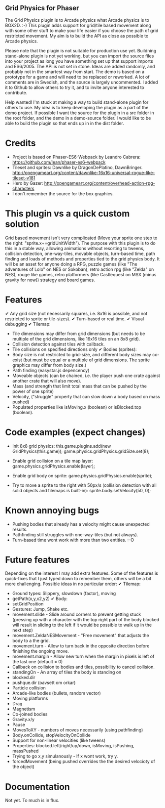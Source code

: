 ## Grid Physics for Phaser

The Grid Physics plugin is to Arcade physics what Arcade physics is to BOX2D. :-) This plugin adds support for grid/tile based movement along with some other stuff to make your life easier if you choose the path of grid restricted movement. My aim is to build the API as close as possible to Arcade physics.

Please note that the plugin is not suitable for production use yet. Buildning stand-alone plugin is not yet working, but you can import the source files into your project as long you have something set up that support imports and ES6/2005. The API is not set in stone. Ideas are added randomly, and probably not in the smartest way from start. The demo is based on a prototype for a game and will need to be replaced or reworked. A lot of comments are in Swedish, and the source is largely uncommented. I added it to Github to allow others to try it, and to invite anyone interested to contribute.

Help wanted! I'm stuck at making a way to build stand-alone plugin for others to use. My idea is to keep developing the plugin as a part of the demo project. If possible I want the source for the plugin in a src folder in the root folder, and the demo in a demo-source folder. I would like to be able to build the plugin so that ends up in in the dist folder.

# Credits
* Project is based on Phaser-ES6-Webpack by Leandro Cabrera: https://github.com/lean/phaser-es6-webpack
* Tileset and sprites: Dawnlike by DragonDePlatino, DawnBringer. http://opengameart.org/content/dawnlike-16x16-universal-rogue-like-tileset-v181
* Hero by Gazer: http://opengameart.org/content/overhead-action-rpg-characters
* I don't remember the source for the box graphics.

# This plugin vs a quick custom solution
Grid based movement isn't very complicated (Move your sprite one step to the right: "sprite.x+=gridUnitWidth"). The purpose with this plugin is to do this in a stable way, allowing animations without resorting to tweens, collision detection, one-way-tiles, movable objects, turn-based time, path finding and loads of methods and properties tied to the grid physics body. It will be an asset for anyone doing a RPG, puzzle games (like "The adventures of Lolo" on NES or Sokoban), retro action rpg (like "Zelda" on NES), rouge like games, retro platformers (like Castlequest on MSX (minus gravity for now)) strategy and board games.

# Features
✔ Any grid size  (not necessarily squares, i.e. 8x16 is possible, and not restricted to sprite or tile-sizes).
✔ Turn-based or real time.
✔ Visual debugging
✔ Tilemap:
  * Tile dimensions may differ from grid dimensions (but needs to be multiple of the grid dimensions, like 16x16 tiles on an 8x8 grid).
  * Collision detection against tiles with callback.
  * Tile collisions on specified directions only
✔ Bodies (sprites):
  * Body size is not restricted to grid-size, and different body sizes may co-exist (but must be equal or a multiple of grid dimensions. The sprite graphics may differ from body size.)
  * Path finding (easystar.js depencency)
  * Moveable objects (can be chained, i.e. the player push one crate against another crate that will also move).
  * Mass (and strength that limit total mass that can be pushed by the power of one sprite)
  * Velocity, ("struggle" property that can slow down a body based on mass pushed)
  * Populated properties like isMoving.x (boolean) or isBlocked.top (boolean).

# Code examples (expect changes)
* Init 8x8 grid physics:
this.game.plugins.add(new GridPhysics(this.game));
game.physics.gridPhysics.gridSize.set(8);

* Enable grid collision on a tile map layer:
game.physics.gridPhysics.enable(layer);

* Enable grid body on sprite:
game.physics.gridPhysics.enable(sprite);

* Try to move a sprite to the right with 50px/s (collision detection with all solid objects and tilemaps is built-in):
sprite.body.setVelocity(50, 0);

# Known annoying bugs
* Pushing bodies that already has a velocity might cause unexpected results.
* Pathfinding still struggles with one-way-tiles (but not always).
* Turn-based time wont work with more than two entities. :-O

# Future features
Depending on the interest I may add extra features. Some of the features is quick-fixes that I just typed down to remember them, others will be a bit more challenging. Possible ideas in no particular order:
✔ Tilemap:
  * Ground types: Slippery, slowdown (factor), moving
  * getPath(x,y,x2,y2)
✔ Body:
* setGridPosition
* Gestures: Jump, Shake etc.
* movement.slide - Slide around corners to prevent getting stuck (pressing up with a character with the top right part of the body blocked will result in sliding to the left if it would be possible to walk up in the next step)
* movement.ZeldaNESMovement - "Free movement" that adjusts the body to a the grid.
* movement.turn - Allow to turn back in the opposite direction before finishing the ongoing move.
* movement.margin - Allow new turn when the margin in pixels is left of the last one (default = 0)
* Callback on collision to bodies and tiles, possibility to cancel collision.
* standingOn - An array of tiles the body is standing on
* blocked.dir
* pushque.dir (oavsett om orkar)
* Particle collision
* Arcade-like bodies (bullets, random vector)
* Moving platforms
* Drag
* Magnetism
* Co-joined bodies
* Gravity.x/y
* Pause
* MovesToXY - numbers of moves necessarily (using pathfinding)
* Body.onCollide, stopVelocityOnCollide
* Support for non-linear velocities (like tweens)
* Properties: blocked.left/right/up/down, isMoving, isPushing, massPushed
* Trying to go x,y simulanously - If x wont work, try y.
* forcedMovement (being pushed overrides the the desired velocioty of the object)

# Documentation
Not yet. To much is in flux.
